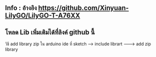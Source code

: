 Info : อ้างอิง
https://github.com/Xinyuan-LilyGO/LilyGO-T-A76XX
---
โหลด Lib เพิ่มเติมได้ที่ลิงค์ github นี้
----
วิธี add library zip ใน arduino ide ที่ sketch --> include librart ---> add zip library
